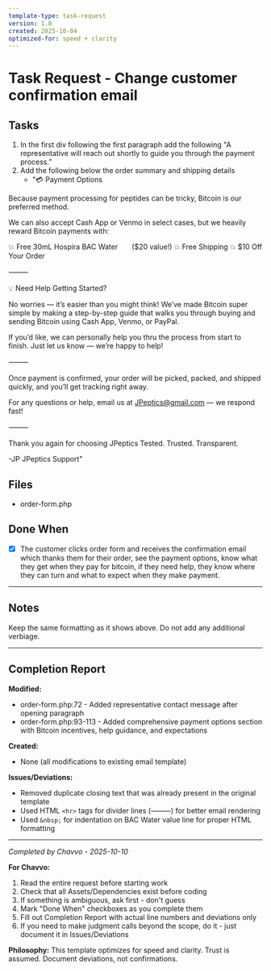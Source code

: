 ```yaml
---
template-type: task-request
version: 1.0
created: 2025-10-04
optimized-for: speed + clarity
---
```

# Task Request - Change customer confirmation email

## Tasks
1. In the first div following the first paragraph add the following "A representative will reach out shortly to guide you through the payment process."
2. Add the following below the order summary and shipping details
   - "💳 Payment Options

Because payment processing for peptides can be tricky, Bitcoin is our preferred method.

We can also accept Cash App or Venmo in select cases, but we heavily reward Bitcoin payments with:

💥 Free 30mL Hospira BAC Water
      ($20 value!)
💥 Free Shipping
💥 $10 Off Your Order

⸻

💡 Need Help Getting Started?

No worries — it’s easier than you might think! We’ve made Bitcoin super simple by making a step-by-step guide that walks you through buying and sending Bitcoin using Cash App, Venmo, or PayPal.

If you’d like, we can personally help you thru the process from start to finish. Just let us know — we’re happy to help!

⸻

Once payment is confirmed, your order will be picked, packed, and shipped quickly, and you’ll get tracking right away.

For any questions or help, email us at JPeptics@gmail.com — we respond fast! 

⸻

Thank you again for choosing JPeptics
Tested. Trusted. Transparent.

-JP
JPeptics Support"

## Files
- order-form.php

## Done When
- [x] The customer clicks order form and receives the confirmation email which thanks them for their order, see the payment options, know what they get when they pay for bitcoin, if they need help, they know where they can turn and what to expect when they make payment.

---

## Notes
Keep the same formatting as it shows above. Do not add any additional verbiage.

---

## Completion Report
**Modified:**
- order-form.php:72 - Added representative contact message after opening paragraph
- order-form.php:93-113 - Added comprehensive payment options section with Bitcoin incentives, help guidance, and expectations

**Created:**
- None (all modifications to existing email template)

**Issues/Deviations:**
- Removed duplicate closing text that was already present in the original template
- Used HTML `<hr>` tags for divider lines (⸻) for better email rendering
- Used `&nbsp;` for indentation on BAC Water value line for proper HTML formatting

---
*Completed by Chavvo - 2025-10-10*

**For Chavvo:**
1. Read the entire request before starting work
2. Check that all Assets/Dependencies exist before coding
3. If something is ambiguous, ask first - don't guess
4. Mark "Done When" checkboxes as you complete them
5. Fill out Completion Report with actual line numbers and deviations only
6. If you need to make judgment calls beyond the scope, do it - just document it in Issues/Deviations

**Philosophy:**
This template optimizes for speed and clarity. Trust is assumed. Document deviations, not confirmations.
